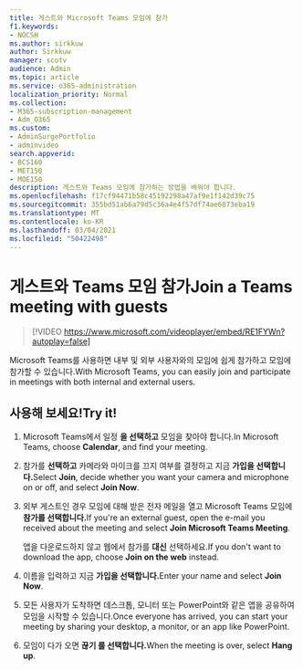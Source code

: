 ```yaml
---
title: 게스트와 Microsoft Teams 모임에 참가
f1.keywords:
- NOCSH
ms.author: sirkkuw
author: Sirkkuw
manager: scotv
audience: Admin
ms.topic: article
ms.service: o365-administration
localization_priority: Normal
ms.collection:
- M365-subscription-management
- Adm_O365
ms.custom:
- AdminSurgePortfolio
- adminvideo
search.appverid:
- BCS160
- MET150
- MOE150
description: 게스트와 Teams 모임에 참가하는 방법을 배워야 합니다.
ms.openlocfilehash: f17cf94471b58c45192298a47af9e1f142d39c75
ms.sourcegitcommit: 355bd51ab6a79d5c36a4e4f57df74ae6873eba19
ms.translationtype: MT
ms.contentlocale: ko-KR
ms.lasthandoff: 03/04/2021
ms.locfileid: "50422498"
---
```

# <a name="join-a-teams-meeting-with-guests"></a><span data-ttu-id="6d11a-103">게스트와 Teams 모임 참가</span><span class="sxs-lookup"><span data-stu-id="6d11a-103">Join a Teams meeting with guests</span></span>

> [!VIDEO https://www.microsoft.com/videoplayer/embed/RE1FYWn?autoplay=false]

<span data-ttu-id="6d11a-104">Microsoft Teams를 사용하면 내부 및 외부 사용자와의 모임에 쉽게 참가하고 모임에 참가할 수 있습니다.</span><span class="sxs-lookup"><span data-stu-id="6d11a-104">With Microsoft Teams, you can easily join and participate in meetings with both internal and external users.</span></span>

## <a name="try-it"></a><span data-ttu-id="6d11a-105">사용해 보세요!</span><span class="sxs-lookup"><span data-stu-id="6d11a-105">Try it!</span></span>

1. <span data-ttu-id="6d11a-106">Microsoft Teams에서 일정 **을 선택하고** 모임을 찾아야 합니다.</span><span class="sxs-lookup"><span data-stu-id="6d11a-106">In Microsoft Teams, choose **Calendar**, and find your meeting.</span></span>
1. <span data-ttu-id="6d11a-107">참가를 **선택하고** 카메라와 마이크를 끄지 여부를 결정하고 지금 **가입을 선택합니다.**</span><span class="sxs-lookup"><span data-stu-id="6d11a-107">Select **Join**, decide whether you want your camera and microphone on or off, and select **Join Now**.</span></span>
1. <span data-ttu-id="6d11a-108">외부 게스트인 경우 모임에 대해 받은 전자 메일을 열고 Microsoft Teams 모임에 **참가를 선택합니다.**</span><span class="sxs-lookup"><span data-stu-id="6d11a-108">If you're an external guest, open the e-mail you received about the meeting and select **Join Microsoft Teams Meeting**.</span></span>

    <span data-ttu-id="6d11a-109">앱을 다운로드하지 않고 웹에서 참가를 **대신** 선택하세요.</span><span class="sxs-lookup"><span data-stu-id="6d11a-109">If you don't want to download the app, choose **Join on the web** instead.</span></span>
1. <span data-ttu-id="6d11a-110">이름을 입력하고 지금 **가입을 선택합니다.**</span><span class="sxs-lookup"><span data-stu-id="6d11a-110">Enter your name and select **Join Now**.</span></span>
1. <span data-ttu-id="6d11a-111">모든 사용자가 도착하면 데스크톱, 모니터 또는 PowerPoint와 같은 앱을 공유하여 모임을 시작할 수 있습니다.</span><span class="sxs-lookup"><span data-stu-id="6d11a-111">Once everyone has arrived, you can start your meeting by sharing your desktop, a monitor, or an app like PowerPoint.</span></span>
1. <span data-ttu-id="6d11a-112">모임이 다가 오면 **끊기 를 선택합니다.**</span><span class="sxs-lookup"><span data-stu-id="6d11a-112">When the meeting is over, select **Hang up**.</span></span>